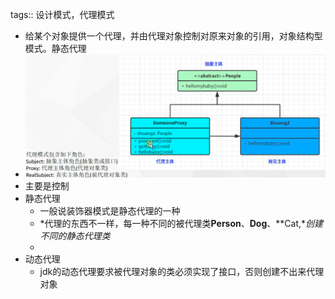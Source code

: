 tags:: 设计模式，代理模式

- 给某个对象提供一个代理，并由代理对象控制对原来对象的引用，对象结构型模式。静态代理
- ![image.png](../assets/image_1680346925916_0.png)
- 主要是控制
- 静态代理
	- 一般说装饰器模式是静态代理的一种
	- *代理的东西不一样，每一种不同的被代理类**Person**、**Dog**、**Cat,**创建不同的静态代理类*
	-
- 动态代理
	- jdk的动态代理要求被代理对象的类必须实现了接口，否则创建不出来代理对象